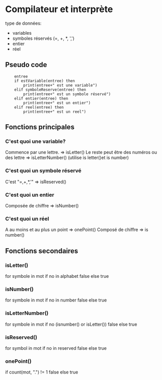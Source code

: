 Compilateur et interprète
==========================

type de données:

* variables
* symboles réservés (=, +, *, ',')
* entier
* réel


## Pseudo code

```
	entree
	if estVariable(entree) then
		print(entree+" est une variable")	
	elif symboleReserve(entree) then
		print(entree+" est un symbole réservé")	
	elif entier(entree) then
		print(entree+" est un entier")	
	elif reel(entree) then
		print(entree+" est un reel")	
```

## Fonctions principales
### C'est quoi une variable?
Commence par une lettre. => isLetter()
Le reste peut être des numéros ou des lettre => isLetterNumber() (utilise is letter()et is number)

### C'est quoi un symbole réservé
C'est "=,+,*,'" => isReserved()

### C'est quoi un entier
Composée de chiffre => isNumber()

### C'est quoi un réel
A au moins et au plus un point => onePoint()
Composé de chiffre => is number()

## Fonctions secondaires
### isLetter()
for symbole in mot if no in alphabet false else true

### isNumber()
for symbole in mot if no in number false else true

### isLetterNumber()
for symbole in mot if no (isnumber() or isLetter()) false else true

### isReserved()
for symbol in mot if no in reserved false else true

### onePoint()
if count(mot, ".") != 1 false else true
